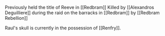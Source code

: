 Previously held the title of Reeve in [[Redbram]]
Killed by [[Alexandros Deguilliere]] during the raid on the barracks in [[Redbram]] by [[Redbram Rebellion]]

Raul's skull is currently in the possession of [[Renfry]].